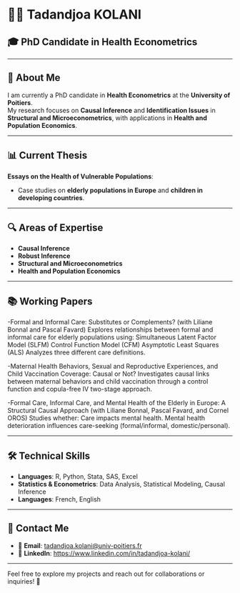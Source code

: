 # 👨‍🏫 Tadandjoa KOLANI  

## 🎓 PhD Candidate in Health Econometrics  

---

## 📌 About Me  
I am currently a PhD candidate in **Health Econometrics** at the **University of Poitiers**.  
My research focuses on **Causal Inference** and **Identification Issues** in **Structural and Microeconometrics**, with applications in **Health and Population Economics**.  

---

## 📊 Current Thesis  
**Essays on the Health of Vulnerable Populations**:  
- Case studies on **elderly populations in Europe** and **children in developing countries**.  

---

## 🔍 Areas of Expertise  
- **Causal Inference**  
- **Robust Inference**  
- **Structural and Microeconometrics**  
- **Health and Population Economics**  

---


## 📚 Working Papers  

-Formal and Informal Care: Substitutes or Complements? (with Liliane Bonnal and Pascal Favard)
Explores relationships between formal and informal care for elderly populations using:
Simultaneous Latent Factor Model (SLFM)
Control Function Model (CFM)
Asymptotic Least Squares (ALS)
Analyzes three different care definitions.

-Maternal Health Behaviors, Sexual and Reproductive Experiences, and Child Vaccination Coverage: Causal or Not?
Investigates causal links between maternal behaviors and child vaccination through a control function and copula-free IV two-stage approach.

-Formal Care, Informal Care, and Mental Health of the Elderly in Europe: A Structural Causal Approach (with Liliane Bonnal, Pascal Favard, and Cornel OROS)
Studies whether:
Care impacts mental health.
Mental health deterioration influences care-seeking (formal/informal, domestic/personal).

---

## 🛠️ Technical Skills  
- **Languages**: R, Python, Stata, SAS, Excel  
- **Statistics & Econometrics**: Data Analysis, Statistical Modeling, Causal Inference  
- **Languages**: French, English  

---

## 📩 Contact Me  
- 📧 **Email**: tadandjoa.kolani@univ-poitiers.fr  
- 👔 **LinkedIn**: https://www.linkedin.com/in/tadandjoa-kolani/ 

---

Feel free to explore my projects and reach out for collaborations or inquiries! 🚀
